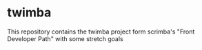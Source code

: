 # twimba
This repository contains the twimba project form scrimba's "Front Developer Path" with some stretch goals
